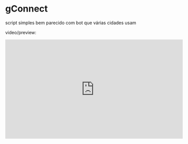 # gConnect
script simples bem parecido com bot que várias cidades usam

video/preview:
<iframe width="560" height="315" src="https://www.youtube.com/embed/RPYPia3zILk" title="YouTube video player" frameborder="0" allow="accelerometer; autoplay; clipboard-write; encrypted-media; gyroscope; picture-in-picture; web-share" allowfullscreen></iframe>

